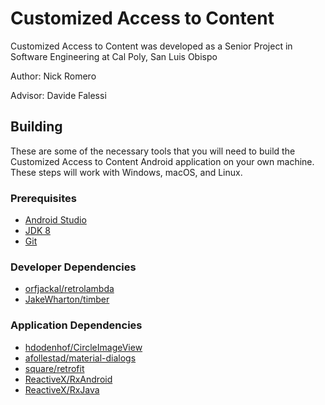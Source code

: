 # Customized Access to Content
Customized Access to Content was developed as a Senior Project in Software Engineering at Cal Poly, San Luis Obispo

Author: Nick Romero

Advisor: Davide Falessi

## Building

These are some of the necessary tools that you will need to
build the Customized Access to Content Android application on your own machine. These steps will
work with Windows, macOS, and Linux.

### Prerequisites
* [Android Studio](https://developer.android.com/studio/index.html)
* [JDK 8](http://www.oracle.com/technetwork/java/javase/downloads/jdk8-downloads-2133151.html)
* [Git](https://git-scm.com/book/en/v2/Getting-Started-Installing-Git)

### Developer Dependencies
* [orfjackal/retrolambda](https://github.com/orfjackal/retrolambda)
* [JakeWharton/timber](https://github.com/JakeWharton/timber)

### Application Dependencies
* [hdodenhof/CircleImageView](https://github.com/hdodenhof/CircleImageView)
* [afollestad/material-dialogs](https://github.com/afollestad/material-dialogs)
* [square/retrofit](https://github.com/square/retrofit)
* [ReactiveX/RxAndroid](https://github.com/ReactiveX/RxAndroid)
* [ReactiveX/RxJava](https://github.com/ReactiveX/RxJava)  
